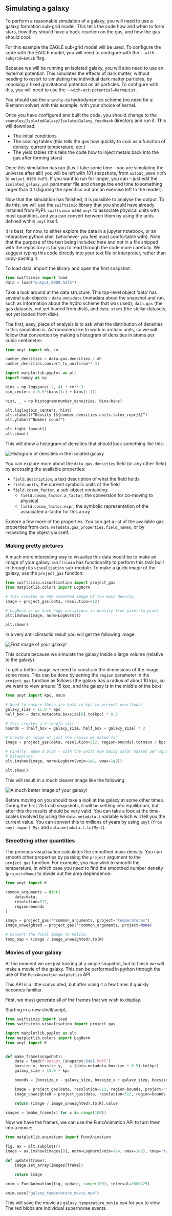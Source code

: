 ## Simulating a galaxy

To perform a reasonable simulation of a galaxy, you will need to use a galaxy
formation sub-grid model. This tells the code how and when to form stars, how
they should have a back-reaction on the gas, and how the gas should cool.

For this example the EAGLE sub-grid model will be used. To configure the code
with the EAGLE model, you will need to configure with the
`--with-subgrid=EAGLE` flag.

Because we will be running an isolated galaxy, you will also need to use an
‘external potential’. This simulates the effects of dark matter, without
needing to resort to simulating the individual dark matter particles, by
imposing a fixed gravitational potential on all particles. To configure with
this, you will need to use the `--with-ext-potential=hernquist`.

You should use the `anarchy-du` hydrodynamics scheme (no need for a Riemann
solver) with this example, with your choice of kernel.

Once you have configured and built the code, you should change to the
`examples/IsolatedGalaxy/IsolatedGalaxy_feedback` directory and run it. This
will download:

+ The initial conditions
+ The cooling tables (this tells the gas how quickly to cool as a function
  of density, current temperature, etc.)
+ The yield tables (this tells the code how to inject metals back into the
  gas after forming stars)

Once this simulation has ran (it will take some time – you are simulating the
universe after all!) you will be left with 101 snapshots, from
`output_0000.hdf5` to `output_0100.hdf5`. If you want to run for longer, you can
– just edit the `isolated_galaxy.yml` parameter file and change the end time to
something larger than 0.1 (figuring the specifics out are an exercise left to
the reader).

Now that the simulation has finished, it is possible to analyse the output.
To do this, we will use the `swiftsimio` library that you should have already
installed from PyPI. `swiftsimio` uses `unyt` to associate physical units with
most quantities, and you can convert between them by using the units defined
within `unyt` itself.

It is best, for now, to either explore the data in a jupyter notebook, or an
interactive python shell (whichever you feel most comfortable with). Note
that the purpose of the text being included here and not in a file shipped
with the repository is for you to read through the code more carefully. We
suggest typing this code directly into your text file or interpreter, rather
than copy-pasting it.

To load data, import the library and open the first snapshot:

```python
from swiftsimio import load
data = load("output_0000.hdf5")
```

Take a look around at the data structure. This top-level object ‘data’ has
several sub-objects – `data.metadata` (metadata about the snapshot and run,
such as information about the hydro scheme that was used), `data.gas` (the gas
datasets, not yet loaded from disk), and `data.stars` (the stellar datasets,
not yet loaded from disk).

The first, easy, piece of analysis is to ask what the distribution of
densities in this simulation is. Astronomers like to work in archaic units,
so we will follow that convention by making a histogram of densities in atoms
per cubic centimetre:

```python
from unyt import mh, cm

number_densities = data.gas.densities / mh
number_densities.convert_to_units(cm**-3)

import matplotlib.pyplot as plt
import numpy as np

bins = np.logspace(-2, 4) * cm**-3
bin_centers = 0.5*(bins[1:] + bins[:-1])

hist, _ = np.histogram(number_densities, bins=bins)

plt.loglog(bin_centers, hist)
plt.xlabel(f“Density [${number_densities.units.latex_repr}$]”)
plt.ylabel(“Number count”)

plt.tight_layout()
plt.show()
```

This will show a histogram of densities that should look something like this:

![Histogram of densities in the isolated galaxy](plots/density_histogram.png)

You can explore more about the `data.gas.densities` field (or any other field)
by accessing the available properties:

+ `field.description`, a text description of what the field holds
+ `field.units`, the current symbolic units of the field
+ `field.cosmo_factor`, a sub-object containing:
  - `field.cosmo_factor.a_factor`, the conversion for co-moving to physical
  - `field.cosmo_factor.expr`, the symbolic representation of the associated
    a-factor for this array

Explore a few more of the properties. You can get a list of the available
gas properties from `data.metadata.gas_properties.field_names`, or by inspecting
the object yourself.

### Making pretty pictures

A much more interesting way to visualise this data would be to make an image
of your galaxy. `swiftsimio` has functionality to perform this task built in
through its `visualisation` sub-module. To make a quick image of the galaxy,
use the `project_gas` function:

```python
from swiftsimio.visualisation import project_gas
from matplotlib.colors import LogNorm

# This creates an SPH smoothed image of the mass density
image = project_gas(data, resolution=512)

# LogNorm as we have huge variations in density from pixel-to-pixel
plt.imshow(image, norm=LogNorm())

plt.show()
```

In a very anti-climactic result you will get the following image:

![First image of your galaxy!](plots/first_image_of_galaxy.png)

This occurs because we simulate the galaxy inside a large volume (relative to
the galaxy).

To get a better image, we need to constrain the dimensions of the image some
more. This can be done by setting the `region` parameter in the `project_gas`
function as follows (the galaxy has a radius of about 10 kpc, so we want to
view around 15 kpc, and the galaxy is in the middle of the box):

```python
from unyt import kpc, msun

# Need to ensure these are both in kpc to prevent overflows!
galaxy_size = 15.0 * kpc
half_box = data.metadata.boxsize[0].to(kpc) * 0.5

# This creates a 4-length list
bounds = [half_box – galaxy_size, half_box + galaxy_size] * 2

# Create an image of just the region we asked for
image = project_gas(data, resolution=512, region=bounds).to(msun / kpc**2)

# Finally, make a plot - with the units now being solar masses per square
# kiloparsec.
plt.imshow(image, norm=LogNorm(vmin=1e6, vmax=1e9))

plt.show()
```

This will result in a much clearer image like the following:

![A much better image of your galaxy!](plots/second_image_of_galaxy.png)

Before moving on you should take a look at the galaxy at some other times.
During the first 25 to 50 snapshots, it will be settling into equilibrium, but
after this the results should be very valid. You can take a look at the
time-scales involved by using the `data.metadata.t` variable which will
tell you the current value. You can convert this to millions of years by
using `unyt` (`from unyt import Myr` and `data.metadata.t.to(Myr)`).


### Smoothing other quantities

The previous visualisation calculates the smoothed mass density. You can
smooth other properties by passing the `project` argument to the `project_gas`
function. For example, you may wish to smooth the temperature, in which case
you need to find the smoothed number density (`project=None`) to divide out the
area dependence:

```python
from unyt import K

common_arguments = dict(
    data=data,
    resolution=512,
    region=bounds
)

image = project_gas(**common_arguments, project="temperatures")
image_unweighted = project_gas(**common_arguments, project=None)

# Convert the final image to Kelvin.
temp_map = (image / image_unweighted).to(K)
```

### Movies of your galaxy

At the moment we are just looking at a single snapshot, but to finish we will
make a movie of the galaxy. This can be performed in python through the use
of the `FuncAnimation` `matplotlib` API.

This API is a little convoluted, but after using it a few times it quickly
becomes familiar.

First, we must generate all of the frames that we wish to display.

Starting in a new shell/script,

```python
from swiftsimio import load
from swiftsimio.visualisation import project_gas

import matplotlib.pyplot as plt
from matplotlib.colors import LogNorm
from unyt import K


def make_frame(snapshot):
    data = load(f"output_{snapshot:04d}.hdf5")
    boxsize_x, boxsize_y, _ = (data.metadata.boxsize * 0.5).to(kpc)
    galaxy_size = 15.0 * kpc

    bounds = [boxsize_x - galaxy_size, boxsize_x + galaxy_size, boxsize_y - galaxy_size, boxsize_y + galaxy_size]

    image = project_gas(data, resolution=512, region=bounds, project="temperatures", parallel=True)
    image_unweighted = project_gas(data, resolution=512, region=bounds, project=None, parallel=True)

    return (image / image_unweighted).to(K).value

images = [make_frame(x) for x in range(100)]
```

Now we have the frames, we can use the FuncAnimation API to turn them into a movie:

```python
from matplotlib.animation import FuncAnimation

fig, ax = plt.subplots()
image = ax.imshow(images[0], norm=LogNorm(vmin=1e4, vmax=1e8), cmap="twilight")

def update(frame):
    image.set_array(images[frame])

    return image

anim = FuncAnimation(fig, update, range(100), interval=1000/25)

anim.save("galaxy_temperature_movie.mp4")
```

This will save the movie as `galaxy_temperature_movie.mp4` for you to view.
The red blobs are individual supernovae events.
